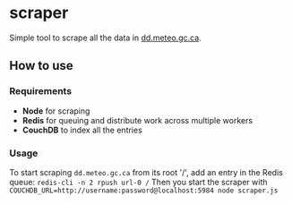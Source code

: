 # scraper

Simple tool to scrape all the data in [dd.meteo.gc.ca](https://dd.meteo.gc.ca).

## How to use

### Requirements

- **Node** for scraping
- **Redis** for queuing and distribute work across multiple workers
- **CouchDB** to index all the entries

### Usage

To start scraping `dd.meteo.gc.ca` from its root '/', add an entry in the Redis queue:
`redis-cli -n 2 rpush url-0 /`
Then you start the scraper with
`COUCHDB_URL=http://username:password@localhost:5984 node scraper.js`
